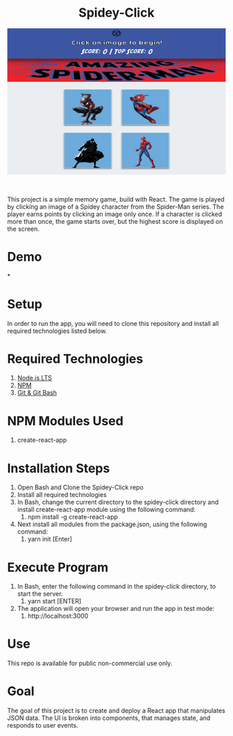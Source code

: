 <h1 align="center">Spidey-Click</h1>
<p align="center"><kbd><img src ="public/assets/images/spidey-click.png"/></kbd></p><br/>

This project is a simple memory game, build with React.  The game is played by clicking an image of a Spidey character from the Spider-Man series.  The player earns points by clicking an image only once.  If a character is clicked more than once, the game starts over, but the highest score is displayed on the screen.

# Demo
*<br/>
# Setup
In order to run the app, you will need to clone this repository and install all required technologies listed below.
# Required Technologies
1. [Node.js LTS](https://nodejs.org/en/)<br/>
2. [NPM](https://www.npmjs.com/get-npm)<br/>
3. [Git & Git Bash](https://git-scm.com/downloads)<br/>

# NPM Modules Used
1. create-react-app
# Installation Steps
1. Open Bash and Clone the Spidey-Click repo
2. Install all required technologies
3. In Bash, change the current directory to the spidey-click directory and install create-react-app module using the following command:
    1. npm install -g create-react-app
4. Next install all modules from the package.json, using the following command:
    1. yarn init [Enter]  
# Execute Program
1. In Bash, enter the following command in the spidey-click directory, to start the server.
    1. yarn start [ENTER]
2. The application will open your browser and run the app in test mode:
    1. http://localhost:3000
# Use
This repo is available for public non-commercial use only.
# Goal
The goal of this project is to create and deploy a React app that manipulates JSON data.  The UI is broken into components, that manages state, and responds to user events. 